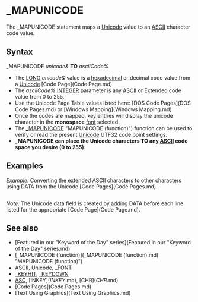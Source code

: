 # _MAPUNICODE

The _MAPUNICODE statement maps a [Unicode](Unicode.md) value to an [ASCII](ASCII.md) character code value.

  

## Syntax

_MAPUNICODE *unicode&* **TO** *asciiCode%*
  

* The [LONG](LONG.md) *unicode&* value is a [hexadecimal](hexadecimal.md) or decimal code value from a [Unicode](Unicode.md) [Code Page](Code Page.md).
* The *asciiCode%* [INTEGER](INTEGER.md) parameter is any [ASCII](ASCII.md) or Extended code value from 0 to 255.
* Use the Unicode Page Table values listed here: [DOS Code Pages](DOS Code Pages.md) or [Windows Mapping](Windows Mapping.md)
* Once the codes are mapped, key entries will display the unicode character in the **monospace**  [font](font.md) selected.
* The [_MAPUNICODE](_MAPUNICODE.md) "MAPUNICODE (function)") function can be used to verify or read the present [Unicode](Unicode.md) UTF32 code point settings.
* **_MAPUNICODE can place the Unicode characters TO any [ASCII](ASCII.md) code space you desire (0 to 255)**.

  

## Examples

*Example:* Converting the extended [ASCII](ASCII.md) characters to other characters using DATA from the Unicode [Code Pages](Code Pages.md).

``` [SCREEN](SCREEN.md) 0 [_FONT](_FONT.md) [_LOADFONT](_LOADFONT.md)("C:\windows\fonts\cour.ttf", 20, "MONOSPACE")  [RESTORE](RESTORE.md) Microsoft_pc_cpMIK [FOR](FOR.md) ASCIIcode = 128 [TO](TO.md) 255   [READ](READ.md) unicode   _MAPUNICODE Unicode [TO](TO.md) ASCIIcode [NEXT](NEXT.md)   [FOR](FOR.md) i = 128 [TO](TO.md) 255   [PRINT](PRINT.md) [CHR$](CHR$.md)(i) + " ";   cnt = cnt + 1   [IF](IF.md) cnt [MOD](MOD.md) 16 = 0 [THEN](THEN.md) [PRINT](PRINT.md) [NEXT](NEXT.md) [END](END.md)  Microsoft_pc_cpMIK: [DATA](DATA.md) 1040,1041,1042,1043,1044,1045,1046,1047,1048,1049,1050,1051,1052,1053,1054,1055 [DATA](DATA.md) 1056,1057,1058,1059,1060,1061,1062,1063,1064,1065,1066,1067,1068,1069,1070,1071 [DATA](DATA.md) 1072,1073,1074,1075,1076,1077,1078,1079,1080,1081,1082,1083,1084,1085,1086,1087 [DATA](DATA.md) 1088,1089,1090,1091,1092,1093,1094,1095,1096,1097,1098,1099,1100,1101,1102,1103 [DATA](DATA.md) 9492,9524,9516,9500,9472,9532,9571,9553,9562,9566,9577,9574,9568,9552,9580,9488 [DATA](DATA.md) 9617,9618,9619,9474,9508,8470,167,9559,9565,9496,9484,9608,9604,9612,9616,9600 [DATA](DATA.md) 945,223,915,960,931,963,181,964,934,920,937,948,8734,966,949,8745 [DATA](DATA.md) 8801,177,8805,8804,8992,8993,247,8776,176,8729,183,8730,8319,178,9632,160  
```

*Note:* The Unicode data field is created by adding DATA before each line listed for the appropriate [Code Page](Code Page.md).
  

## See also

* [Featured in our "Keyword of the Day" series](Featured in our "Keyword of the Day" series.md)
* [_MAPUNICODE (function)](_MAPUNICODE (function).md) "MAPUNICODE (function)")
* [ASCII](ASCII.md), [Unicode](Unicode.md), [_FONT](_FONT.md)
* [_KEYHIT](_KEYHIT.md), [_KEYDOWN](_KEYDOWN.md)
* [ASC](ASC.md), [INKEY$](INKEY$.md), [CHR$](CHR$.md)
* [Code Pages](Code Pages.md)
* [Text Using Graphics](Text Using Graphics.md)

  
